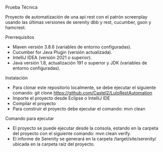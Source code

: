 Prueba Técnica

Proyecto de automatización de una api rest con el patrón screenplay usando las últimas versiones de serenity dbb y rest, cucumber, gson y hamcrest.

Prerrequisitos

- Maven versión 3.8.6 (variables de entorno configuradas).
- Cucumber for Java Plugin (versión actualizada).
- IntelliJ IDEA (versión 2021 o superior).
- Java versión 1.8, actualización 191 o superior y JDK (variables de entorno configuradas).

Instalación

- Para clonar este repositorio localmente, se debe ejecutar el siguiente comando: git clone https://github.com/Castel2/LuloRestAutomation
- Importe el proyecto desde Eclipse o IntelliJ IDE
- Compilar el proyecto 
- Para construir el proyecto debe ejecutar el comando: mvn clean

Comando para ejecutar

- El proyecto se puede ejecutar desde la consola, estando en la carpeta del proyecto con el siguiente comando: mvn clean verify.
- El informe de Serenity se generará en la carpeta /target/site/serenity/ ubicada en la carpeta raíz del proyecto.
